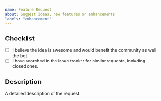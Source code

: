 ```yaml
---
name: Feature Request
about: Suggest ideas, new features or enhancements
labels: "enhancement"
---
```


<!-- WARNING: Ignoring this template could lead to the issue being closed as incomplete -->

## Checklist
- [ ] I believe the idea is awesome and would benefit the community as well the bot.
- [ ] I have searched in the issue tracker for similar requests, including closed ones.

## Description
A detailed description of the request.
